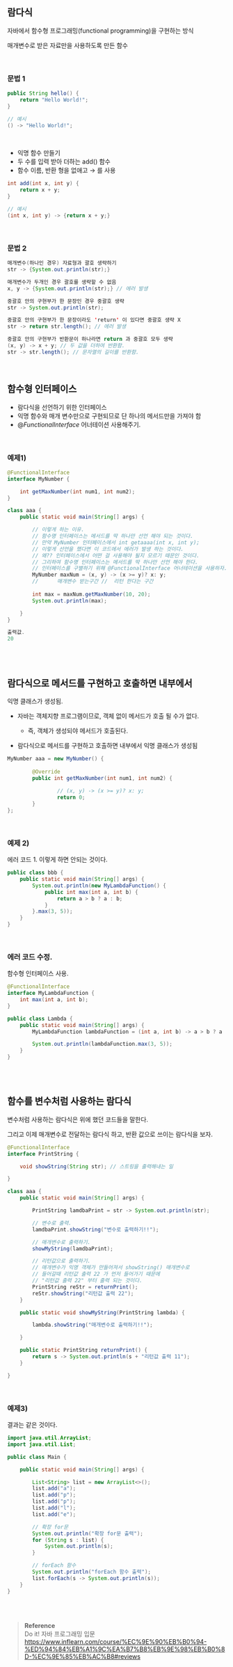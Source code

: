 ## 람다식

자바에서 함수형 프로그래밍(functional programming)을 구현하는 방식

매개변수로 받은 자료만을 사용하도록 만든 함수

<br/>

### 문법 1

```java
public String hello() { 
	return "Hello World!"; 
}

// 예시 
() -> "Hello World!";
```

<br/>

- 익명 함수 만들기
- 두 수를 입력 받아 더하는 add() 함수
- 함수 이름, 반환 형을 없애고 → 를 사용

```java
int add(int x, int y) {
	return x + y;
}

// 예시
(int x, int y) -> {return x + y;}
```

<br/>

### 문법 2

```java
매개변수(하나인 경우) 자료형과 괄호 생략하기
str -> {System.out.println(str);}

매개변수가 두개인 경우 괄호를 생략할 수 없음
x, y -> {System.out.println(str);} // 에러 발생

중괄호 안의 구현부가 한 문장인 경우 중괄호 생략
str -> System.out.println(str);

중괄호 안의 구현부가 한 문장이라도 'return' 이 있다면 중괄호 생략 X
str -> return str.length(); // 에러 발생

중괄호 안의 구현부가 반환문이 하나라면 return 과 중괄호 모두 생략
(x, y) -> x + y; // 두 값을 더하여 반환함.
str -> str.length(); // 문자열의 길이를 반환함.
```

<br/>

## 함수형 인터페이스

- 람다식을 선언하기 위한 인터페이스
- 익명 함수와 매개 변수만으로 구현되므로 단 하나의 메서드만을 가져야 함
- @*FunctionalInterface* 어너테이션 사용해주기.


<br/>

### 예제1)

```java
@FunctionalInterface
interface MyNumber {

	int getMaxNumber(int num1, int num2);
}

class aaa {
	public static void main(String[] args) {

		// 이렇게 하는 이유.
		// 함수명 인터페이스는 메서드를 딱 하나만 선언 해야 되는 것이다.
		// 만약 MyNumber 인터페이스에서 int getaaaa(int x, int y);
		// 이렇게 선언을 했다면 이 코드에서 에러가 발생 하는 것이다.
		// 왜?? 인터페이스에서 어떤 걸 사용해야 될지 모르기 때문인 것이다.
		// 그리하여 함수명 인터페이스는 메서드를 딱 하나만 선언 해야 한다.
		// 인터페이스를 구별하기 위해 @FunctionalInterface 어너테이션을 사용하자.
		MyNumber maxNum = (x, y) -> (x >= y)? x: y;
		//	    매개변수 받는구간 //  리턴 한다는 구간
		
		int max = maxNum.getMaxNumber(10, 20);
		System.out.println(max);

	}
}

출력값.
20
```

<br/><br/>


## 람다식으로 메서드를 구현하고 호출하면 내부에서 
익명 클래스가 생성됨.

- 자바는 객체지향 프로그램이므로, 객체 없이 메서드가 호출 될 수가 없다.
    - 즉, 객체가 생성되야 메서드가 호출된다.
    
- 람다식으로 메서드를 구현하고 호출하면 내부에서 익명 클래스가 생성됨

```java
MyNumber aaa = new MyNumber() {
			
		@Override
		public int getMaxNumber(int num1, int num2) {
				
				// (x, y) -> (x >= y)? x: y;
				return 0;
		}
};
```

<br/>

### 예제 2)

에러 코드 1. 이렇게 하면 안되는 것이다.

```java
public class bbb {
    public static void main(String[] args) {
        System.out.println(new MyLambdaFunction() {
            public int max(int a, int b) {
                return a > b ? a : b;
            }
        }.max(3, 5));
    }
}
```

<br/>

### 에러 코드 수정.

함수형 인터페이스 사용.

```java
@FunctionalInterface
interface MyLambdaFunction {
    int max(int a, int b);
}

public class Lambda {
    public static void main(String[] args) {
        MyLambdaFunction lambdaFunction = (int a, int b) -> a > b ? a : b;

        System.out.println(lambdaFunction.max(3, 5));
    }
}
```

<br/><br/>

## 함수를 변수처럼 사용하는 람다식

변수처럼 사용하는 람다식은 위에 했던 코드들을 말한다.

그리고 이제 매개변수로 전달하는 람다식 하고, 반환 값으로 쓰이는 람다식을 보자.

```java
@FunctionalInterface
interface PrintString {

	void showString(String str); // 스트링을 출력해내는 일

}

class aaa {
	public static void main(String[] args) {

		PrintString lamdbaPrint = str -> System.out.println(str);

		// 변수로 출력.
		lamdbaPrint.showString("변수로 출력하기!!");

		// 매개변수로 출력하기.
		showMyString(lamdbaPrint);

		// 리턴값으로 출력하기.
		// 매개변수가 익명 객체가 만들어져서 showString() 매개변수로 
		// 들어갈때 리턴값 출력 22 가 먼저 들어가기 때문에 
		// "리턴값 출력 22" 부터 출력 되는 것이다.
		PrintString reStr = returnPrint();
		reStr.showString("리턴값 출력 22");
	}

	public static void showMyString(PrintString lambda) {

		lambda.showString("매개변수로 출력하기!!");

	}

	public static PrintString returnPrint() {
		return s -> System.out.println(s + "리턴값 출력 11");
	}

}
```

<br/>

### 예제3)

결과는 같은 것이다.
```java
import java.util.ArrayList;
import java.util.List;

public class Main {

	public static void main(String[] args) {

		List<String> list = new ArrayList<>();
		list.add("a");
		list.add("p");
		list.add("p");
		list.add("l");
		list.add("e");

		// 확장 for문
		System.out.println("확장 for문 출력");
		for (String s : list) {
			System.out.println(s);
		}

		// forEach 함수
		System.out.println("forEach 함수 출력");
		list.forEach(s -> System.out.println(s));
	}
}
```

<br/><br/>

>**Reference**
><br/>Do it! 자바 프로그래밍 입문
https://www.inflearn.com/course/%EC%9E%90%EB%B0%94-%ED%94%84%EB%A1%9C%EA%B7%B8%EB%9E%98%EB%B0%8D-%EC%9E%85%EB%AC%B8#reviews